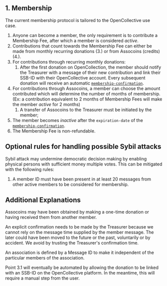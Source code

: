 ## 1. Membership

The current membership protocol is tailored to the OpenCollective use case.

1. Anyone can become a member, the only requirement is to contribute a Membership Fee, after which a member is considered *active*.
2. Contributions that count towards the Membership Fee can either be made from monthly recurring donations (3.) or from Assocoins (credits) (4.).
3. For contributions through recurring monthly donations:
   1. After the first donation on OpenCollection, the member should notify the Treasurer with a message of their new contribution and link their SSB-ID with their OpenCollective account. Every subsequent donation will receive an automatic [````membership-confirmation````](../messages.md).
4. For contributions through Assocoins, a member can choose the amount contributed which will determine the number of months of membership. (Ex: a contribution equivalent to 2 months of Membership Fees will make the member *active* for 2 months)
   1. A transfer of Assocoins to the Treasurer must be initiated by the member;
5. The member becomes *inactive* after the ````expiration-date```` of the [````membership-confirmation````](../messages.md).
6. The Membership Fee is non-refundable.

## Optional rules for handling possible Sybil attacks

Sybil attack may undermine democratic decision making by enabling physical persons with sufficient money multiple votes. This can be mitigated with the following rules:

1. A member ID must have been present in at least 20 messages from other active members to be considered for membership.

## Additional Explanations

Assocoins may have been obtained by making a one-time donation or having received them from another member.

An explicit confirmation needs to be made by the Treasurer because we cannot rely on the message time supplied by the member message. The later could have been moved to the future or the past, voluntarily or by accident. We avoid by trusting the Treasurer's confirmation time.

An association is defined by a Message ID to make it independent of the particular members of the association.

Point 3.1 will eventually be automated by allowing the donation to be linked with an SSB-ID on the OpenCollective platform. In the meantime, this will require a manual step from the user.




